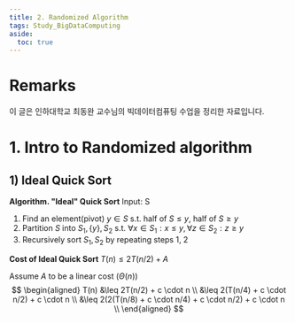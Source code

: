 ```yaml
---
title: 2. Randomized Algorithm
tags: Study_BigDataComputing
aside:
  toc: true
---
```


# Remarks
이 글은 인하대학교 최동완 교수님의 빅데이터컴퓨팅 수업을 정리한 자료입니다.


<!--more-->

# 1. Intro to Randomized algorithm
## 1) Ideal Quick Sort

**Algorithm. "Ideal" Quick Sort**
Input: S

1. Find an element(pivot) $y \in S$ s.t. half of $S \leq y$, half of $S \geq y$
2. Partition $S$ into $S_1, \{y\}, S_2$ s.t. $\forall x \in S_1: x \leq y, \forall z \in S_2: z \geq y$ 
3. Recursively sort $S_1, S_2$ by repeating steps 1, 2

**Cost of Ideal Quick Sort**
$T(n) \leq 2T(n/2) + A$  

Assume $A$ to be a linear cost ($\Theta(n)$)
$$
\begin{aligned}
  T(n) &\leq 2T(n/2) + c \cdot n  \\
       &\leq 2(T(n/4) + c \cdot n/2) + c \cdot n \\
       &\leq 2(2(T(n/8) + c \cdot n/4) + c \cdot n/2) + c \cdot n \\
\end{aligned}
$$